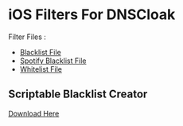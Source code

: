 # iOS Filters For DNSCloak

Filter Files :

- [Blacklist File](https://ozguncagri.com/ios-filters/BlackListedDomains.txt)
- [Spotify Blacklist File](https://ozguncagri.com/ios-filters/SpotifyAdServices.txt)
- [Whitelist File](https://ozguncagri.com/ios-filters/WhiteListedDomains.txt)

## Scriptable Blacklist Creator

[Download Here](https://ozguncagri.com/ios-filters/HostListUpdater.js)

